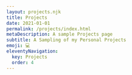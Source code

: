 ```yaml
---
layout: projects.njk
title: Projects
date: 2021-01-01
permalink: /projects/index.html
metaDescription: A sample Projects page
subtitle: A Sampling of my Personal Projects
emoji: 💻
eleventyNavigation:
  key: Projects
  order: 4
---
```

